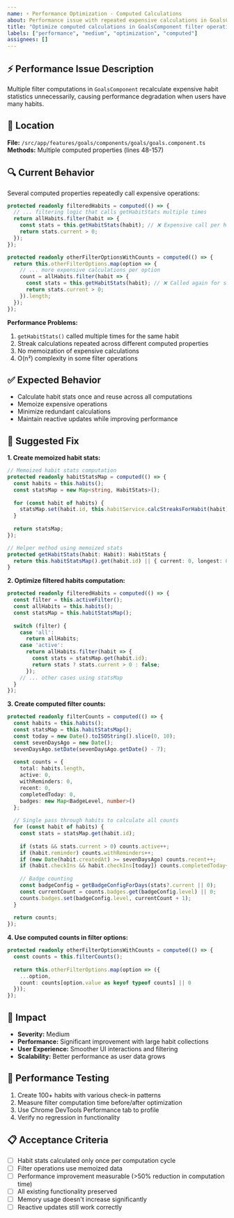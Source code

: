 ```yaml
---
name: ⚡ Performance Optimization - Computed Calculations
about: Performance issue with repeated expensive calculations in GoalsComponent
title: "Optimize computed calculations in GoalsComponent filter operations"
labels: ["performance", "medium", "optimization", "computed"]
assignees: []
---
```


## ⚡ Performance Issue Description

Multiple filter computations in `GoalsComponent` recalculate expensive habit statistics unnecessarily, causing performance degradation when users have many habits.

## 📍 Location

**File:** `/src/app/features/goals/components/goals/goals.component.ts`
**Methods:** Multiple computed properties (lines 48-157)

## 🔍 Current Behavior

Several computed properties repeatedly call expensive operations:

```typescript
protected readonly filteredHabits = computed(() => {
  // ... filtering logic that calls getHabitStats multiple times
  return allHabits.filter(habit => {
    const stats = this.getHabitStats(habit); // ❌ Expensive call per habit per filter
    return stats.current > 0;
  });
});

protected readonly otherFilterOptionsWithCounts = computed(() => {
  return this.otherFilterOptions.map(option => {
    // ... more expensive calculations per option
    count = allHabits.filter(habit => {
      const stats = this.getHabitStats(habit); // ❌ Called again for same habits
      return stats.current > 0;
    }).length;
  });
});
```

**Performance Problems:**
1. `getHabitStats()` called multiple times for the same habit
2. Streak calculations repeated across different computed properties
3. No memoization of expensive calculations
4. O(n²) complexity in some filter operations

## ✅ Expected Behavior

- Calculate habit stats once and reuse across all computations
- Memoize expensive operations
- Minimize redundant calculations
- Maintain reactive updates while improving performance

## 🔧 Suggested Fix

**1. Create memoized habit stats:**

```typescript
// Memoized habit stats computation
protected readonly habitStatsMap = computed(() => {
  const habits = this.habits();
  const statsMap = new Map<string, HabitStats>();
  
  for (const habit of habits) {
    statsMap.set(habit.id, this.habitService.calcStreaksForHabit(habit));
  }
  
  return statsMap;
});

// Helper method using memoized stats
protected getHabitStats(habit: Habit): HabitStats {
  return this.habitStatsMap().get(habit.id) || { current: 0, longest: 0 };
}
```

**2. Optimize filtered habits computation:**

```typescript
protected readonly filteredHabits = computed(() => {
  const filter = this.activeFilter();
  const allHabits = this.habits();
  const statsMap = this.habitStatsMap();
  
  switch (filter) {
    case 'all':
      return allHabits;
    case 'active':
      return allHabits.filter(habit => {
        const stats = statsMap.get(habit.id);
        return stats ? stats.current > 0 : false;
      });
    // ... other cases using statsMap
  }
});
```

**3. Create computed filter counts:**

```typescript
protected readonly filterCounts = computed(() => {
  const habits = this.habits();
  const statsMap = this.habitStatsMap();
  const today = new Date().toISOString().slice(0, 10);
  const sevenDaysAgo = new Date();
  sevenDaysAgo.setDate(sevenDaysAgo.getDate() - 7);
  
  const counts = {
    total: habits.length,
    active: 0,
    withReminders: 0,
    recent: 0,
    completedToday: 0,
    badges: new Map<BadgeLevel, number>()
  };
  
  // Single pass through habits to calculate all counts
  for (const habit of habits) {
    const stats = statsMap.get(habit.id);
    
    if (stats && stats.current > 0) counts.active++;
    if (habit.reminder) counts.withReminders++;
    if (new Date(habit.createdAt) >= sevenDaysAgo) counts.recent++;
    if (habit.checkIns && habit.checkIns[today]) counts.completedToday++;
    
    // Badge counting
    const badgeConfig = getBadgeConfigForDays(stats?.current || 0);
    const currentCount = counts.badges.get(badgeConfig.level) || 0;
    counts.badges.set(badgeConfig.level, currentCount + 1);
  }
  
  return counts;
});
```

**4. Use computed counts in filter options:**

```typescript
protected readonly otherFilterOptionsWithCounts = computed(() => {
  const counts = this.filterCounts();
  
  return this.otherFilterOptions.map(option => ({
    ...option,
    count: counts[option.value as keyof typeof counts] || 0
  }));
});
```

## 🚨 Impact

- **Severity:** Medium
- **Performance:** Significant improvement with large habit collections
- **User Experience:** Smoother UI interactions and filtering
- **Scalability:** Better performance as user data grows

## 🧪 Performance Testing

1. Create 100+ habits with various check-in patterns
2. Measure filter computation time before/after optimization
3. Use Chrome DevTools Performance tab to profile
4. Verify no regression in functionality

## 📋 Acceptance Criteria

- [ ] Habit stats calculated only once per computation cycle
- [ ] Filter operations use memoized data
- [ ] Performance improvement measurable (>50% reduction in computation time)
- [ ] All existing functionality preserved
- [ ] Memory usage doesn't increase significantly
- [ ] Reactive updates still work correctly